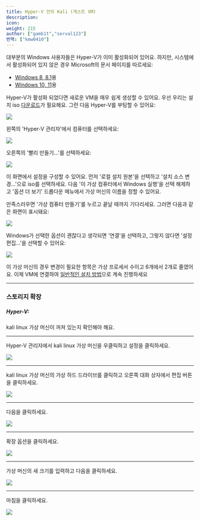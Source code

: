 ```yaml
---
title: Hyper-V 안의 Kali (게스트 VM)
description:
icon:
weight: 215
author: ["gamb1t","serval123"]
번역: ["kmw0410"]
---
```


대부분의 Windows 사용자들은 Hyper-V가 이미 활성화되어 있어요. 하지만, 시스템에서 활성화되어 있지 않은 경우 Microsoft의 문서 페이지를 따르세요:

- [Windows 8, 8.1](https://docs.microsoft.com/en-us/previous-versions/windows/it-pro/windows-server-2012-R2-and-2012/hh846766(v=ws.11))용
- [Windows 10, 11](https://docs.microsoft.com/en-us/virtualization/hyper-v-on-windows/quick-start/enable-hyper-v)용

Hyper-V가 활성화 되었다면 새로운 VM을 매우 쉽게 생성할 수 있어요. 우선 우리는 설치 iso [다운로드](/get-kali/)가 필요해요. 그런 다음 Hyper-V를 부팅할 수 있어요:

![](hyper-v-first-boot.png)

왼쪽의 'Hyper-V 관리자'에서 컴퓨터를 선택하세요:

![](hyper-v-machine-look.png)

오른쪽의 '빨리 만들기...'를 선택하세요:

![](hyper-v-create-vm.png)

이 화면에서 설정을 구성할 수 있어요. 먼저 '로컬 설치 원본'을 선택하고 '설치 소스 변경...'으로 iso를 선택하세요. 다음 '이 가상 컴퓨터에서 Windows 실행'을 선택 해제하고 '옵션 더 보기' 드롭다운 메뉴에서 가상 머신의 이름을 정할 수 있어요.

만족스러우면 '가상 컴퓨터 만들기'를 누르고 끝날 때까지 기다리세요. 그러면 다음과 같은 화면이 표시돼요:

![](hyper-v-vm-created.png)

Windows가 선택한 옵션이 괜찮다고 생각되면 '연결'을 선택하고, 그렇지 않다면 '설정 편집...'을 선택할 수 있어요:


![](hyper-v-cpu-settings.png)

이 가상 머신의 경우 변경이 필요한 항목은 가상 프로세서 수이고 6개에서 2개로 줄였어요. 이제 VM에 연결하여 [일반적인 설치 방법](/docs/installation/hard-disk-install/)으로 계속 진행하세요

---

### 스토리지 확장

##### Hyper-V:

kali linux 가상 머신이 꺼져 있는지 확인해야 해요.

---

Hyper-V 관리자에서 kali linux 가상 머신을 우클릭하고 설정을 클릭하세요.

![](hyper-v-1.png)

---

kali linux 가상 머신의 가상 하드 드라이브를 클릭하고 오른쪽 대화 상자에서 편집 버튼을 클릭하세요.

![](hyper-v-2.png)

---

다음을 클릭하세요.

![](hyper-v-3.png)

---

확장 옵션을 클릭하세요.

![](hyper-v-4.png)

---

가상 머신의 새 크기를 입력하고 다음을 클릭하세요.

![](hyper-v-5.png)

---

마침을 클릭하세요.

![](hyper-v-6.png)

